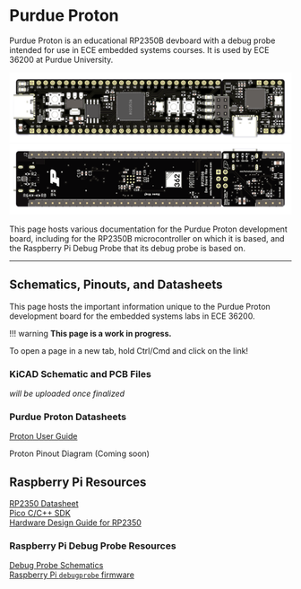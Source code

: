 # Purdue Proton

Purdue Proton is an educational RP2350B devboard with a debug probe intended for use in ECE embedded systems courses.  It is used by ECE 36200 at Purdue University.

![front board](assets/front.png)
![back board](assets/back.png)

This page hosts various documentation for the Purdue Proton development board, including for the RP2350B microcontroller on which it is based, and the Raspberry Pi Debug Probe that its debug probe is based on.

<hr>

## Schematics, Pinouts, and Datasheets

This page hosts the important information unique to the Purdue Proton development board for the embedded systems labs in ECE 36200.  

!!! warning
    **This page is a work in progress.**

To open a page in a new tab, hold Ctrl/Cmd and click on the link!

### KiCAD Schematic and PCB Files

*will be uploaded once finalized*

### Purdue Proton Datasheets

<!-- Proton User Guide (Coming soon)   -->
[Proton User Guide](assets/Proton%20User%20Guide.pdf)    
<!-- [Proton Pinout Diagram (WIP)]()   -->  
Proton Pinout Diagram (Coming soon)  
  
## Raspberry Pi Resources
[RP2350 Datasheet](https://datasheets.raspberrypi.com/rp2350/rp2350-datasheet.pdf)  
[Pico C/C++ SDK](https://datasheets.raspberrypi.com/pico/raspberry-pi-pico-c-sdk.pdf)  
[Hardware Design Guide for RP2350](https://datasheets.raspberrypi.com/rp2350/hardware-design-with-rp2350.pdf)  

### Raspberry Pi Debug Probe Resources
[Debug Probe Schematics](https://datasheets.raspberrypi.com/debug/raspberry-pi-debug-probe-schematics.pdf)  
[Raspberry Pi `debugprobe` firmware](https://github.com/raspberrypi/debugprobe)